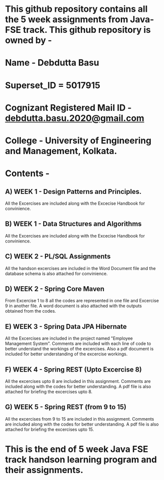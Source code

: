 # This github repository contains all the 5 week assignments from Java-FSE track. This github repository is owned by - 
# Name - Debdutta Basu 
# Superset_ID = 5017915
# Cognizant Registered Mail ID - debdutta.basu.2020@gmail.com
# College - University of Engineering and Management, Kolkata.
# Contents - 
## A) WEEK 1 - Design Patterns and Principles.
All the Excercises are included along with the Excecise Handbook for convinience.
## B) WEEK 1 - Data Structures and Algorithms
All the Excercises are included along with the Excecise Handbook for convinience.
## C) WEEK 2 - PL/SQL Assignments
All the handson excercises are included in the Word Document file and the database schema is also attached for convinience.
## D) WEEK 2 - Spring Core Maven
From Excercise 1 to 8 all the codes are represented in one file and Excercise 9 in another file. A word document is also attached with the outputs obtained from the codes.
## E) WEEK 3 - Spring Data JPA Hibernate
All the Excercises are included in the project named "Employee Management System". Comments are included with each line of code to better understand the workings of the excercises. Also a pdf document is included for better understanding of the excercise workings.
## F) WEEK 4 - Spring REST (Upto Excercise 8)
All the excercises upto 8 are included in this assignment. Comments are included along with the codes for better understanding. A pdf file is also attached for briefing the excercises upto 8.
## G) WEEK 5 - Spring REST (from 9 to 15)
All the excercises from 9 to 15 are included in this assignment. Comments are included along with the codes for better understanding. A pdf file is also attached for briefing the excercises upto 15.

# This is the end of 5 week Java FSE track handson learning program and their assignments.
